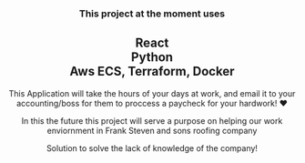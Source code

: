 <div align="center">

<h3>
This project at the moment uses
<h3>
<h2>
React<br/>
Python<br/>
Aws ECS, Terraform, Docker <br/>
</h2>

<p>
This Application will take the hours of your days at work, and email it
to your accounting/boss for them to proccess a paycheck for your hardwork! ❤️ 
</p>

<div>
In this the future this project will serve a purpose on helping our work enviornment in Frank Steven and sons roofing company

Solution to solve the lack of knowledge of the company!

<div>

</div>
